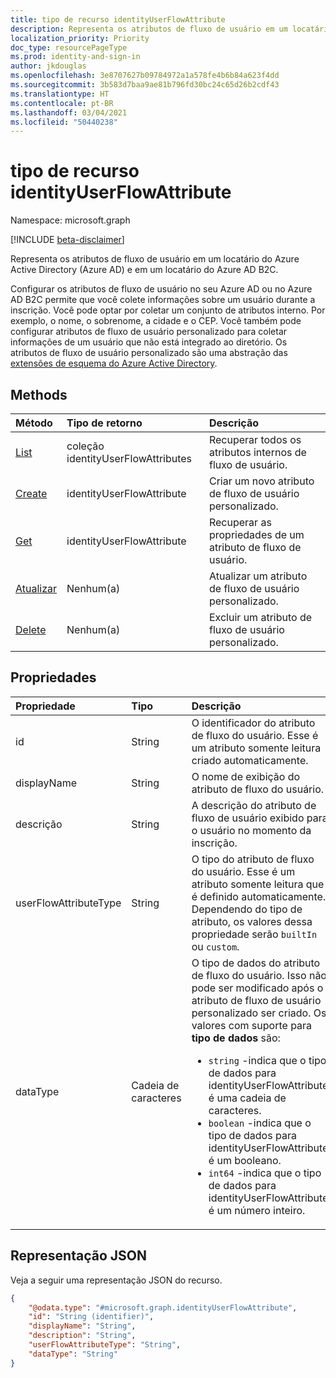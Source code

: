 ```yaml
---
title: tipo de recurso identityUserFlowAttribute
description: Representa os atributos de fluxo de usuário em um locatário do Azure Active Directory e em um locatário do Azure AD B2C.
localization_priority: Priority
doc_type: resourcePageType
ms.prod: identity-and-sign-in
author: jkdouglas
ms.openlocfilehash: 3e8707627b09784972a1a578fe4b6b84a623f4dd
ms.sourcegitcommit: 3b583d7baa9ae81b796fd30bc24c65d26b2cdf43
ms.translationtype: HT
ms.contentlocale: pt-BR
ms.lasthandoff: 03/04/2021
ms.locfileid: "50440238"
---
```

# <a name="identityuserflowattribute-resource-type"></a>tipo de recurso identityUserFlowAttribute

Namespace: microsoft.graph

[!INCLUDE [beta-disclaimer](../../includes/beta-disclaimer.md)]

Representa os atributos de fluxo de usuário em um locatário do Azure Active Directory (Azure AD) e em um locatário do Azure AD B2C.

Configurar os atributos de fluxo de usuário no seu Azure AD ou no Azure AD B2C permite que você colete informações sobre um usuário durante a inscrição. Você pode optar por coletar um conjunto de atributos interno. Por exemplo, o nome, o sobrenome, a cidade e o CEP. Você também pode configurar atributos de fluxo de usuário personalizado para coletar informações de um usuário que não está integrado ao diretório. Os atributos de fluxo de usuário personalizado são uma abstração das [extensões de esquema do Azure Active Directory](/azure/active-directory/develop/active-directory-schema-extensions).

## <a name="methods"></a>Methods

| Método       | Tipo de retorno  |Descrição|
|:---------------|:--------|:----------|
|[List](../api/identityuserflowattribute-list.md)|coleção identityUserFlowAttributes |Recuperar todos os atributos internos de fluxo de usuário.|
|[Create](../api/identityuserflowattribute-post.md)|identityUserFlowAttribute|Criar um novo atributo de fluxo de usuário personalizado.|
|[Get](../api/identityuserflowattribute-get.md) |identityUserFlowAttribute|Recuperar as propriedades de um atributo de fluxo de usuário.|
|[Atualizar](../api/identityuserflowattribute-update.md)|Nenhum(a)|Atualizar um atributo de fluxo de usuário personalizado.|
|[Delete](../api/identityuserflowattribute-delete.md)|Nenhum(a)|Excluir um atributo de fluxo de usuário personalizado.|

## <a name="properties"></a>Propriedades

|Propriedade|Tipo|Descrição|
|:---------------|:--------|:----------|
|id|String|O identificador do atributo de fluxo do usuário. Esse é um atributo somente leitura criado automaticamente.|
|displayName|String|O nome de exibição do atributo de fluxo do usuário.|
|descrição|String|A descrição do atributo de fluxo de usuário exibido para o usuário no momento da inscrição.|
|userFlowAttributeType|String|O tipo do atributo de fluxo do usuário. Esse é um atributo somente leitura que é definido automaticamente. Dependendo do tipo de atributo, os valores dessa propriedade serão `builtIn` ou `custom`.|
|dataType|Cadeia de caracteres|O tipo de dados do atributo de fluxo do usuário. Isso não pode ser modificado após o atributo de fluxo de usuário personalizado ser criado. Os valores com suporte para **tipo de dados** são:<br/><ul><li>`string` -indica que o tipo de dados para identityUserFlowAttribute é uma cadeia de caracteres. </li><li>`boolean` -indica que o tipo de dados para identityUserFlowAttribute é um booleano.</li><li>`int64` -indica que o tipo de dados para identityUserFlowAttribute é um número inteiro.</li></ul>|

## <a name="json-representation"></a>Representação JSON

Veja a seguir uma representação JSON do recurso.

<!-- {
  "blockType": "resource",
  "@odata.type": "microsoft.graph.identityUserFlowAttribute"
} -->

```json
{
    "@odata.type": "#microsoft.graph.identityUserFlowAttribute",
    "id": "String (identifier)",
    "displayName": "String",
    "description": "String",
    "userFlowAttributeType": "String",
    "dataType": "String"
}
```
